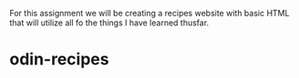 For this assignment we will be creating a recipes website with basic HTML that will utilize all fo the things I have learned thusfar.
# odin-recipes


